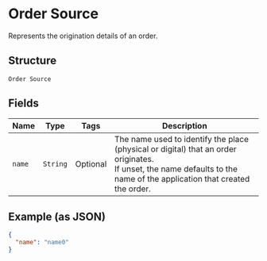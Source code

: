 
# Order Source

Represents the origination details of an order.

## Structure

`Order Source`

## Fields

| Name | Type | Tags | Description |
|  --- | --- | --- | --- |
| `name` | `String` | Optional | The name used to identify the place (physical or digital) that an order originates.<br>If unset, the name defaults to the name of the application that created the order. |

## Example (as JSON)

```json
{
  "name": "name0"
}
```

